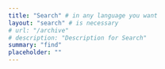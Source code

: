 ```yaml
---
title: "Search" # in any language you want
layout: "search" # is necessary
# url: "/archive"
# description: "Description for Search"
summary: "find"
placeholder: ""
---
```

